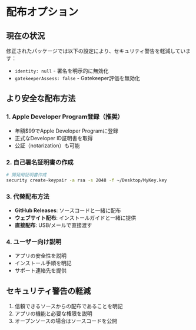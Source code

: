 # 配布オプション

## 現在の状況
修正されたパッケージでは以下の設定により、セキュリティ警告を軽減しています：
- `identity: null` - 署名を明示的に無効化
- `gatekeeperAssess: false` - Gatekeeper評価を無効化

## より安全な配布方法

### 1. Apple Developer Program登録（推奨）
- 年額$99でApple Developer Programに登録
- 正式なDeveloper ID証明書を取得
- 公証（notarization）も可能

### 2. 自己署名証明書の作成
```bash
# 開発用証明書作成
security create-keypair -a rsa -s 2048 -f ~/Desktop/MyKey.key
```

### 3. 代替配布方法
- **GitHub Releases**: ソースコードと一緒に配布
- **ウェブサイト配布**: インストールガイドと一緒に提供
- **直接配布**: USB/メールで直接渡す

### 4. ユーザー向け説明
- アプリの安全性を説明
- インストール手順を明記
- サポート連絡先を提供

## セキュリティ警告の軽減
1. 信頼できるソースからの配布であることを明記
2. アプリの機能と必要な権限を説明
3. オープンソースの場合はソースコードを公開